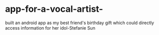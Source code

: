 # app-for-a-vocal-artist-
built an android app as my best friend's birthday gift which could directly access information for her idol-Stefanie Sun

